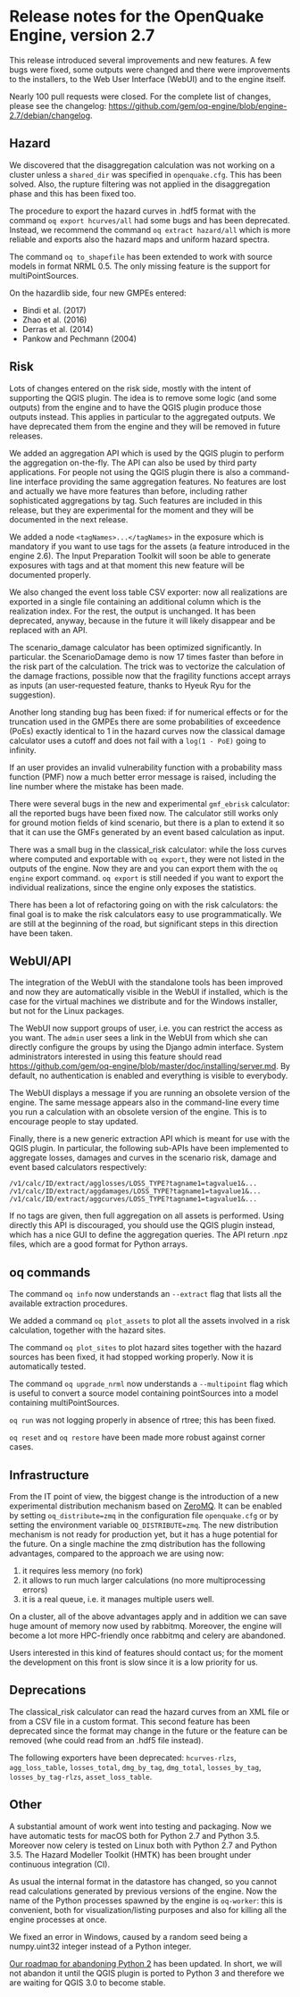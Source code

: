 Release notes for the OpenQuake Engine, version 2.7
===================================================

This release introduced several improvements and new features. A few
bugs were fixed, some outputs were changed and there were
improvements to the installers, to the Web User Interface (WebUI) and
to the engine itself.

Nearly 100 pull requests were closed. For the complete list of
changes, please see the changelog:
https://github.com/gem/oq-engine/blob/engine-2.7/debian/changelog.

Hazard
--------

We discovered that the disaggregation calculation was not working on a
cluster unless a `shared_dir` was specified in `openquake.cfg`. This
has been solved. Also, the rupture filtering was not applied in the
disaggregation phase and this has been fixed too.

The procedure to export the hazard curves in .hdf5 format
with the command `oq export hcurves/all` had some bugs and has been
deprecated.  Instead, we recommend the command `oq extract
hazard/all` which is more reliable and exports also the
hazard maps and uniform hazard spectra.

The command `oq to_shapefile` has been extended to work with source models
in format NRML 0.5. The only missing feature is the support for
multiPointSources.

On the hazardlib side, four new GMPEs entered:

- Bindi et al. (2017)
- Zhao et al. (2016)
- Derras et al. (2014)
- Pankow and Pechmann (2004)

Risk
----

Lots of changes entered on the risk side, mostly with the intent of supporting
the QGIS plugin. The idea is to remove some logic (and some outputs)
from the engine and to have the QGIS plugin produce those outputs instead.
This applies in particular to the aggregated outputs. We have deprecated
them from the engine and they will be removed in future releases.

We added an aggregation API which is used by the QGIS plugin to perform
the aggregation on-the-fly. The API can also be used by third party
applications. For people not using the QGIS plugin there is also a
command-line interface providing the same aggregation features.
No features are lost and actually we have more features than before,
including rather sophisticated aggregations by tag. Such features are
included in this release, but they are experimental for the moment and
they will be documented in the next release.

We added a node `<tagNames>...</tagNames>` in the exposure which is mandatory if
you want to use tags for the assets (a feature introduced in the engine 2.6).
The Input Preparation Toolkit will soon be able to generate exposures with
tags and at that moment this new feature will be documented properly.

We also changed the event loss table CSV exporter: now all realizations
are exported in a single file containing an additional column which is
the realization index. For the rest, the output is unchanged. It has
been deprecated, anyway, because in the future it will likely disappear
and be replaced with an API.

The scenario_damage calculator has been optimized significantly. In
particular.  the ScenarioDamage demo is now 17 times faster than
before in the risk part of the calculation. The trick was to vectorize
the calculation of the damage fractions, possible now that the
fragility functions accept arrays as inputs (an user-requested
feature, thanks to Hyeuk Ryu for the suggestion).

Another long standing bug has been fixed: if for numerical effects or
for the truncation used in the GMPEs there are some probabilities of
exceedence (PoEs) exactly identical to 1 in the hazard curves now the
classical damage calculator uses a cutoff and does not fail with a
`log(1 - PoE)` going to infinity.

If an user provides an invalid vulnerability function with a probability mass
function (PMF) now a much better error message is raised, including
the line number where the mistake has been made.

There were several bugs in the new and experimental `gmf_ebrisk` calculator:
all the reported bugs have been fixed now. The calculator still works only
for ground motion fields of kind scenario, but there is a plan to extend
it so that it can use the GMFs generated by an event based calculation as
input.

There was a small bug in the classical_risk calculator: while the loss curves
where computed and exportable with `oq export`, they were not listed in the
outputs of the engine. Now they are and you can export them with the
`oq engine` export command. `oq export` is still needed if you want to
export the individual realizations, since the engine only exposes the
statistics.

There has been a lot of refactoring going on with the risk
calculators: the final goal is to make the risk calculators easy to
use programmatically.  We are still at the beginning of the road, but
significant steps in this direction have been taken.

WebUI/API
----------

The integration of the WebUI with the standalone tools has been
improved and now they are automatically visible in the WebUI if
installed, which is the case for the virtual machines we distribute
and for the Windows installer, but not for the Linux packages.

The WebUI now support groups of user, i.e. you can restrict the access
as you want. The `admin` user sees a link in the WebUI from which she
can directly configure the groups by using the Django admin interface.
System administrators interested in using this feature should read
https://github.com/gem/oq-engine/blob/master/doc/installing/server.md.
By default, no authentication is enabled and everything is visible
to everybody.

The WebUI displays a message if you are running an obsolete version
of the engine. The same message appears also in the command-line every
time you run a calculation with an obsolete version of the engine.
This is to encourage people to stay updated.

Finally, there is a new generic extraction API which is meant for use
with the QGIS plugin. In particular, the following sub-APIs have been
implemented to aggregate losses, damages and curves in the scenario
risk, damage and event based calculators respectively:

```
/v1/calc/ID/extract/agglosses/LOSS_TYPE?tagname1=tagvalue1&...
/v1/calc/ID/extract/aggdamages/LOSS_TYPE?tagname1=tagvalue1&...
/v1/calc/ID/extract/aggcurves/LOSS_TYPE?tagname1=tagvalue1&...
```

If no tags are given, then full aggregation on all assets is performed.
Using directly this API is discouraged, you should use the QGIS plugin
instead, which has a nice GUI to define the aggregation queries. The
API return .npz files, which are a good format for Python arrays.

oq commands
---------------

The command `oq info` now understands an `--extract` flag that lists
all the available extraction procedures.

We added a command `oq plot_assets` to plot all the assets involved in
a risk calculation, together with the hazard sites.

The command `oq plot_sites` to plot hazard sites together with the hazard
sources has been fixed, it had stopped working properly. Now it is automatically
tested.

The command `oq upgrade_nrml` now understands a `--multipoint` flag which
is useful to convert a source model containing pointSources into a model
containing multiPointSources.

`oq run` was not logging properly in absence of rtree; this has been fixed.

`oq reset` and `oq restore` have been made more robust against corner cases.
 
Infrastructure
--------------

From the IT point of view, the biggest change is the introduction of a
new experimental distribution mechanism based on
[ZeroMQ](http://zeromq.org/). It can be enabled by setting
`oq_distribute=zmq` in the configuration file `openquake.cfg` or by
setting the environment variable `OQ_DISTRIBUTE=zmq`. The new
distribution mechanism is not ready for production yet, but it has a
huge potential for the future. On a single machine the zmq
distribution has the following advantages, compared to the approach we
are using now:

1. it requires less memory (no fork)
2. it allows to run much larger calculations (no more multiprocessing errors)
3. it is a real queue, i.e. it manages multiple users well.

On a cluster, all of the above advantages apply and in addition we can
save huge amount of memory now used by rabbitmq. Moreover, the
engine will become a lot more HPC-friendly once rabbitmq and celery
are abandoned.

Users interested in this kind of features should contact us; for the
moment the development on this front is slow since it is a low priority
for us.

Deprecations
------------

The classical_risk calculator can read the hazard curves from an XML
file or from a CSV file in a custom format. This second feature has
been deprecated since the format may change in the future or the
feature can be removed (whe could read from an .hdf5 file instead).

The following exporters have been deprecated: `hcurves-rlzs`, `agg_loss_table`,
`losses_total`, `dmg_by_tag`, `dmg_total`, `losses_by_tag`,
`losses_by_tag-rlzs`, `asset_loss_table`.


Other
-----

A substantial amount of work went into testing and packaging.
Now we have automatic tests for macOS both for Python 2.7 and Python 3.5.
Moreover now celery is tested on Linux both with Python 2.7 and Python 3.5.
The Hazard Modeller Toolkit (HMTK) has been brought under continuous integration
(CI).

As usual the internal format in the datastore has changed, so you cannot
read calculations generated by previous versions of the engine.
Now the name of the Python processes spawned by the engine is `oq-worker`:
this is convenient, both for visualization/listing purposes and also for
killing all the engine processes at once.

We fixed an error in Windows, caused by a random seed being a numpy.uint32
integer instead of a Python integer.

[Our roadmap for abandoning Python 2](https://github.com/gem/oq-engine/issues/2803) has been updated. In short, we will not abandon it until the QGIS plugin
is ported to Python 3 and therefore we are waiting for QGIS 3.0 to become
stable.
